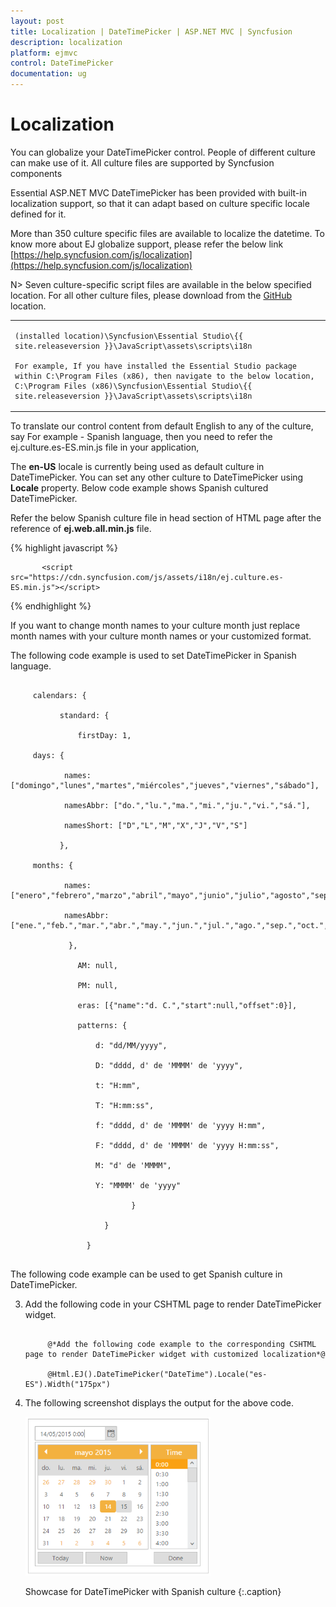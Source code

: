 ```yaml
---
layout: post
title: Localization | DateTimePicker | ASP.NET MVC | Syncfusion
description: localization
platform: ejmvc
control: DateTimePicker
documentation: ug
---
```


# Localization

You can globalize your DateTimePicker control. People of different culture can make use of it. All culture files are supported by Syncfusion components

Essential ASP.NET MVC DateTimePicker has been provided with built-in localization support, so that it can adapt based on culture specific locale defined for it. 

More than 350 culture specific files are available to localize the datetime. To know more about EJ globalize support, please refer the below link      
 [https://help.syncfusion.com/js/localization](https://help.syncfusion.com/js/localization) 

N> Seven culture-specific script files are available in the below specified location. For all other culture files, please download from the [GitHub](https://github.com/syncfusion/ej-global/tree/master/i18n) location.

<table>
<tr>
<td>

    (installed location)\Syncfusion\Essential Studio\{{ site.releaseversion }}\JavaScript\assets\scripts\i18n

    For example, If you have installed the Essential Studio package within C:\Program Files (x86), then navigate to the below location, 
    C:\Program Files (x86)\Syncfusion\Essential Studio\{{ site.releaseversion }}\JavaScript\assets\scripts\i18n

</td></tr>
</table>
To translate our control content from default English to any of the culture, say For example - Spanish language, then you need to refer the ej.culture.es-ES.min.js file in your application,

The **en-US** locale is currently being used as default culture in DateTimePicker. You can set any other culture to DateTimePicker using **Locale** property. Below code example shows Spanish cultured DateTimePicker.

Refer the below Spanish culture file in head section of HTML page after the reference of **ej.web.all.min.js** file.

 {% highlight javascript %}
   
           <script src="https://cdn.syncfusion.com/js/assets/i18n/ej.culture.es-ES.min.js"></script>
                
 {% endhighlight %}

If you want to change month names to your culture month just replace month names with your culture month names or your customized format.

The following code example is used to set DateTimePicker in Spanish language.

   ~~~ cshtml
        
		calendars: {

              standard: {

                  firstDay: 1,

		days: {

			   names: ["domingo","lunes","martes","miércoles","jueves","viernes","sábado"],

			   namesAbbr: ["do.","lu.","ma.","mi.","ju.","vi.","sá."],

			   namesShort: ["D","L","M","X","J","V","S"]

              },

		months: {

			   names: ["enero","febrero","marzo","abril","mayo","junio","julio","agosto","septiembre","octubre","noviembre","diciembre",""],

			   namesAbbr: ["ene.","feb.","mar.","abr.","may.","jun.","jul.","ago.","sep.","oct.","nov.","dic.",""]

                },

                  AM: null,

                  PM: null,

                  eras: [{"name":"d. C.","start":null,"offset":0}],

                  patterns: {

                      d: "dd/MM/yyyy",

                      D: "dddd, d' de 'MMMM' de 'yyyy",

                      t: "H:mm",

                      T: "H:mm:ss",

                      f: "dddd, d' de 'MMMM' de 'yyyy H:mm",

                      F: "dddd, d' de 'MMMM' de 'yyyy H:mm:ss",

                      M: "d' de 'MMMM",

                      Y: "MMMM' de 'yyyy"

                              }

                        }

                    }
     

   ~~~
   
   
   The following code example can be used to get Spanish culture in DateTimePicker.

3. Add the following code in your CSHTML page to render DateTimePicker widget.

   ~~~ cshtml
	 
	    @*Add the following code example to the corresponding CSHTML page to render DateTimePicker widget with customized localization*@

		@Html.EJ().DateTimePicker("DateTime").Locale("es-ES").Width("175px")

   ~~~
   
   
4. The following screenshot displays the output for the above code.

	![](Localization_images/Localization_img1.png)

    Showcase for DateTimePicker with Spanish culture
    {:.caption}

